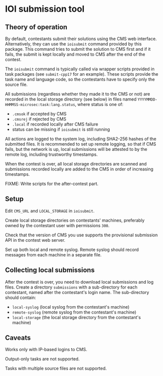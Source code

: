 # IOI submission tool

## Theory of operation

By default, contestants submit their solutions using the CMS web interface.
Alternatively, they can use the `ioisubmit` command provided by this package.
This command tries to submit the solution to CMS first and if it fails,
the submit is kept locally and moved to CMS after the end of the contest.

The `ioisubmit` command is typically called via wrapper scripts provided
in task packages (see `submit-cpp17` for an example). These scripts provide the
task name and language code, so the contestants have to specify only the source
file.

All submissions (regardless whether they made it to the CMS or not)
are recorded in the local storage directory (see below) in files
named `YYYYMMDD-HHMMSS-microsec:task:lang.status`, where status is one of:

  - `.cmsok` if accepted by CMS
  - `.cmsrej` if rejected by CMS
  - `.local` if recorded locally after CMS failure
  - status can be missing if `ioisubmit` is still running

All actions are logged to the system log, including SHA2-256 hashes
of the submitted files. It is recommended to set up remote logging,
so that if CMS fails, but the network is up, local submissions will be
attested to by the remote log, including trustworthy timestamps.

When the contest is over, all local storage directories are scanned
and submissions recorded locally are added to the CMS in order of
increasing timestamps.

FIXME: Write scripts for the after-contest part.


## Setup

Edit `CMS_URL` and `LOCAL_STORAGE` in `ioisubmit`.

Create local storage directories on contestants' machines, preferably
owned by the contestant user with permissions `300`.

Check that the version of CMS you use supports the provisional submission
API in the contest web server.

Set up both local and remote syslog. Remote syslog should record messages
from each machine in a separate file.


## Collecting local submissions

After the contest is over, you need to download local submissions and
log files. Create a directory `submissions` with a sub-directory for
each contestant, named after the contestant's login name. The sub-directory
should contain:

  - `local-syslog` (local syslog from the contestant's machine)
  - `remote-syslog` (remote syslog from the contestant's machine)
  - `local-storage` (the local storage directory from the contestant's machine)


## Caveats

Works only with IP-based logins to CMS.

Output-only tasks are not supported.

Tasks with multiple source files are not supported.
